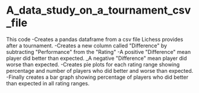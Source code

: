 # A_data_study_on_a_tournament_csv_file


This code
-Creates a pandas dataframe from a csv file Lichess provides after a tournament.
-Creates a new column called "Difference" by subtracting "Performance" from the "Rating"
    -A positive "Difference" mean player did better than expected.
    _A negative "Difference" mean player did worse than expected.
-Creates pie plots for each rating range showing percentage and number of players who did better and worse
    than expected.
-Finally creates a bar graph showing percentage of players who did better than expected in all rating ranges.
